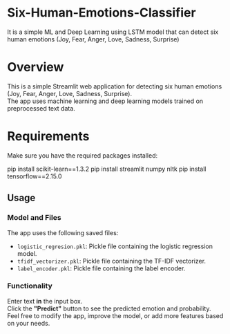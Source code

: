 # Six-Human-Emotions-Classifier
It is a simple ML and Deep Learning using LSTM model that can detect six human emotions (Joy, Fear, Anger, Love, Sadness, Surprise)


# Overview

This is a simple Streamlit web application for detecting six human emotions (Joy, Fear, Anger, Love, Sadness, Surprise).  
The app uses machine learning and deep learning models trained on preprocessed text data.

# Requirements

Make sure you have the required packages installed:

pip install scikit-learn==1.3.2
pip install streamlit numpy nltk
pip install tensorflow==2.15.0


## Usage

### Model and Files  
The app uses the following saved files:

- `logistic_regresion.pkl`: Pickle file containing the logistic regression model.  
- `tfidf_vectorizer.pkl`: Pickle file containing the TF-IDF vectorizer.  
- `label_encoder.pkl`: Pickle file containing the label encoder.

### Functionality  

Enter text **in** the input box.  
Click the **"Predict"** button to see the predicted emotion and probability.  
Feel free to modify the app, improve the model, or add more features based on your needs.

